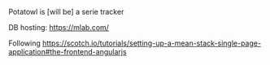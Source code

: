 Potatowl is [will be] a serie tracker

DB hosting: https://mlab.com/

Following
https://scotch.io/tutorials/setting-up-a-mean-stack-single-page-application#the-frontend-angularjs
